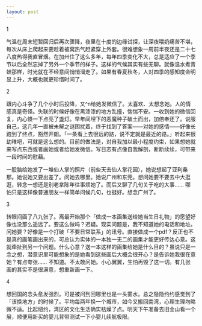 ```yaml
---
layout: post
---
```


1

气温在周末短暂回归后再次骤降，夜里在十度的边缘试探，让深夜喂奶痛苦不堪，每次从床上爬起来要趁着被窝热气赶紧穿上外套。很难想象一周前半夜还是二十七八度热得我直冒烟。在加州住了这么多年，每年四季变化不大，总是适应了一个季节以后全然忘掉了另外一个季节的样子。这样的气候其实有些无聊。就像温水煮青蛙那样，时光就在不经意间悄悄溜走了。如果有春夏秋冬，人对四季的感知度会明显上升，大概也就更珍惜时间了。

2

跟内心斗争了几个小时后投降，又^n给她发微信了。太喜欢、太想念她。人的情感真是奇怪。失联的时候好像在黑漆漆的地方乱撞，惴惴不安。一收到她的微信回复，内心倏一下点亮了盏灯。早年间埋下的恶魔种子破土而出，加倍奉还了。说服自己，这几年一直被未解之谜困扰着，终于找到了答案——对她的感情——好像长跑到了终点，豁然开朗。「一条看上去很远的路，说不定就是最近的路。」听起来很幼稚吧，可就是这么想的。目前的做法是，对自我加以最小程度约束，如果想她就来写点东西或者画她或者给她发微信。写日志有点像自我解剖，断断续续，可带来一段时间的慰藉。

一股脑给她发了一堆仙人掌的照片（前些天去仙人掌花园），她说想起了亚利桑那。她说她又要出差了。问她去哪里。她说广州和东莞。想问她要不要去中大逛逛，转念一想还是别老拿陈年往事烦她了。而后又聊了几句关于吃的大事…… 哪怕只是这样像普通朋友一样简单问候几句，也挺好。想念广州了。

3

转眼间画了八九张了。离最开始那个「做成一本画集送给她当生日礼物」的愿望好像也没那么遥远了。要这么做吗？迟疑。现实问题是，我不知道她的电话和地址。问她要？好像是一个打破「不要日常联系」的讯号。直接做成一个pdf？反正也不是真的画笔画出来的，可总认为实体的一本独一无二的画集才能更好传达心意。这就牵扯到另一个问题。什么心意？送一本这样的画集给她是什么目的？虽说只是一念之想，潜意识里可能想象的是她看到这些画后大概会很开心？是告诉她我很在意她？有点夸张…… 不知道。不太敢问她。小心翼翼，生怕再毁了这一切。有几张画的其实不是很满意，想重新画一下。

4

想回国的念头愈发强烈。可是被问到回哪里也是一头雾水。总之隐隐约约感觉到了「该换地方」的时候了。平均每两年换一个城市，如今又搬回南湾，心理生理均略微不适。比起纽约，湾区的文化生活确实枯燥了点。明天下午准备去旧金山看一个展，顺便用新买的婴儿背带测试一下小婴儿续航极限。